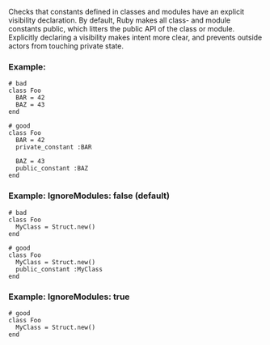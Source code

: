 Checks that constants defined in classes and modules have
an explicit visibility declaration. By default, Ruby makes all class-
and module constants public, which litters the public API of the
class or module. Explicitly declaring a visibility makes intent more
clear, and prevents outside actors from touching private state.

### Example:

    # bad
    class Foo
      BAR = 42
      BAZ = 43
    end

    # good
    class Foo
      BAR = 42
      private_constant :BAR

      BAZ = 43
      public_constant :BAZ
    end

### Example: IgnoreModules: false (default)
    # bad
    class Foo
      MyClass = Struct.new()
    end

    # good
    class Foo
      MyClass = Struct.new()
      public_constant :MyClass
    end

### Example: IgnoreModules: true
    # good
    class Foo
      MyClass = Struct.new()
    end
